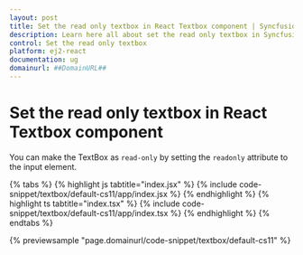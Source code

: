 ```yaml
---
layout: post
title: Set the read only textbox in React Textbox component | Syncfusion
description: Learn here all about set the read only textbox in Syncfusion Essential React Textbox component, it's elements and more.
control: Set the read only textbox 
platform: ej2-react
documentation: ug
domainurl: ##DomainURL##
---
```


# Set the read only textbox in React Textbox component

You can make the TextBox as `read-only` by setting the `readonly` attribute to the input element.

{% tabs %}
{% highlight js tabtitle="index.jsx" %}
{% include code-snippet/textbox/default-cs11/app/index.jsx %}
{% endhighlight %}
{% highlight ts tabtitle="index.tsx" %}
{% include code-snippet/textbox/default-cs11/app/index.tsx %}
{% endhighlight %}
{% endtabs %}

 {% previewsample "page.domainurl/code-snippet/textbox/default-cs11" %}
